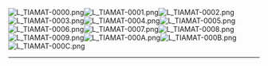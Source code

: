 ![L_TIAMAT-0000.png](https://raw.githubusercontent.com/Klokinator/FE-Repo/main/Portrait%20Repository/FE09%20Mugs%20(Path%20of%20Radiance)/FE9%20Vanilla%20Mugs%20(Ingame%20Rips)/Titania/L_TIAMAT-0000.png "L_TIAMAT-0000.png")![L_TIAMAT-0001.png](https://raw.githubusercontent.com/Klokinator/FE-Repo/main/Portrait%20Repository/FE09%20Mugs%20(Path%20of%20Radiance)/FE9%20Vanilla%20Mugs%20(Ingame%20Rips)/Titania/L_TIAMAT-0001.png "L_TIAMAT-0001.png")![L_TIAMAT-0002.png](https://raw.githubusercontent.com/Klokinator/FE-Repo/main/Portrait%20Repository/FE09%20Mugs%20(Path%20of%20Radiance)/FE9%20Vanilla%20Mugs%20(Ingame%20Rips)/Titania/L_TIAMAT-0002.png "L_TIAMAT-0002.png")![L_TIAMAT-0003.png](https://raw.githubusercontent.com/Klokinator/FE-Repo/main/Portrait%20Repository/FE09%20Mugs%20(Path%20of%20Radiance)/FE9%20Vanilla%20Mugs%20(Ingame%20Rips)/Titania/L_TIAMAT-0003.png "L_TIAMAT-0003.png")![L_TIAMAT-0004.png](https://raw.githubusercontent.com/Klokinator/FE-Repo/main/Portrait%20Repository/FE09%20Mugs%20(Path%20of%20Radiance)/FE9%20Vanilla%20Mugs%20(Ingame%20Rips)/Titania/L_TIAMAT-0004.png "L_TIAMAT-0004.png")![L_TIAMAT-0005.png](https://raw.githubusercontent.com/Klokinator/FE-Repo/main/Portrait%20Repository/FE09%20Mugs%20(Path%20of%20Radiance)/FE9%20Vanilla%20Mugs%20(Ingame%20Rips)/Titania/L_TIAMAT-0005.png "L_TIAMAT-0005.png")![L_TIAMAT-0006.png](https://raw.githubusercontent.com/Klokinator/FE-Repo/main/Portrait%20Repository/FE09%20Mugs%20(Path%20of%20Radiance)/FE9%20Vanilla%20Mugs%20(Ingame%20Rips)/Titania/L_TIAMAT-0006.png "L_TIAMAT-0006.png")![L_TIAMAT-0007.png](https://raw.githubusercontent.com/Klokinator/FE-Repo/main/Portrait%20Repository/FE09%20Mugs%20(Path%20of%20Radiance)/FE9%20Vanilla%20Mugs%20(Ingame%20Rips)/Titania/L_TIAMAT-0007.png "L_TIAMAT-0007.png")![L_TIAMAT-0008.png](https://raw.githubusercontent.com/Klokinator/FE-Repo/main/Portrait%20Repository/FE09%20Mugs%20(Path%20of%20Radiance)/FE9%20Vanilla%20Mugs%20(Ingame%20Rips)/Titania/L_TIAMAT-0008.png "L_TIAMAT-0008.png")![L_TIAMAT-0009.png](https://raw.githubusercontent.com/Klokinator/FE-Repo/main/Portrait%20Repository/FE09%20Mugs%20(Path%20of%20Radiance)/FE9%20Vanilla%20Mugs%20(Ingame%20Rips)/Titania/L_TIAMAT-0009.png "L_TIAMAT-0009.png")![L_TIAMAT-000A.png](https://raw.githubusercontent.com/Klokinator/FE-Repo/main/Portrait%20Repository/FE09%20Mugs%20(Path%20of%20Radiance)/FE9%20Vanilla%20Mugs%20(Ingame%20Rips)/Titania/L_TIAMAT-000A.png "L_TIAMAT-000A.png")![L_TIAMAT-000B.png](https://raw.githubusercontent.com/Klokinator/FE-Repo/main/Portrait%20Repository/FE09%20Mugs%20(Path%20of%20Radiance)/FE9%20Vanilla%20Mugs%20(Ingame%20Rips)/Titania/L_TIAMAT-000B.png "L_TIAMAT-000B.png")![L_TIAMAT-000C.png](https://raw.githubusercontent.com/Klokinator/FE-Repo/main/Portrait%20Repository/FE09%20Mugs%20(Path%20of%20Radiance)/FE9%20Vanilla%20Mugs%20(Ingame%20Rips)/Titania/L_TIAMAT-000C.png "L_TIAMAT-000C.png")



----


